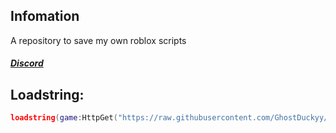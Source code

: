 ## Infomation
A repository to save my own roblox scripts
##### [Discord](https://discord.gg/TFUeFEESVv)
## Loadstring:
```lua
loadstring(game:HttpGet("https://raw.githubusercontent.com/GhostDuckyy/Bread/main/Loader/source.lua"))()
```
